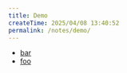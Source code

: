 ```yaml
---
title: Demo
createTime: 2025/04/08 13:40:52
permalink: /notes/demo/
---
```


- [bar](./bar.md)
- [foo](./foo.md)
